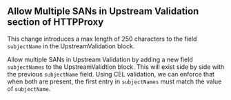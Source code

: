 ## Allow Multiple SANs in Upstream Validation section of HTTPProxy

This change introduces a max length of 250 characters to the field `subjectName` in the UpstreamValidation block.

Allow multiple SANs in Upstream Validation by adding a new field `subjectNames` to the UpstreamValidtion block. This will exist side by side with the previous `subjectName` field. Using CEL validation, we can enforce that when both are present, the first entry in `subjectNames` must match the value of `subjectName`. 
